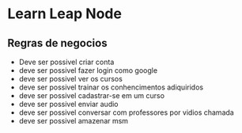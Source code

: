 # Learn Leap Node


## Regras de negocios 

* Deve ser possivel criar conta
* deve ser possivel fazer login como google
* deve ser possivel ver os cursos 
* deve ser possivel trainar os conhencimentos adiquiridos 
* deve ser possivel cadastrar-se em um curso 
* deve ser possivel enviar audio 
* deve ser possivel conversar com professores por vidios chamada 
* deve ser possivel amazenar msm 
